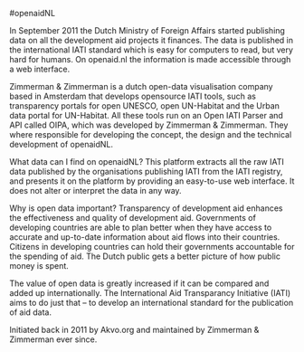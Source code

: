 #openaidNL

In September 2011 the Dutch Ministry of Foreign Affairs started publishing data on all the development aid projects it finances. The data is published in the international IATI standard which is easy for computers to read, but very hard for humans. On openaid.nl the information is made accessible through a web interface.

Zimmerman & Zimmerman is a dutch open-data visualisation company based in Amsterdam that develops opensource IATI tools, such as transparency portals for open UNESCO, open UN-Habitat and the Urban data portal for UN-Habitat. All these tools run on an Open IATI Parser and API called OIPA, which was developed by Zimmerman & Zimmerman. They where responsible for developing the concept, the design and the technical development of openaidNL.

What data can I find on openaidNL?
This platform extracts all the raw IATI data published by the organisations publishing IATI from the IATI registry, and presents it on the platform by providing an easy-to-use web interface. It does not alter or interpret the data in any way.

Why is open data important?
Transparency of development aid enhances the effectiveness and quality of development aid. Governments of developing countries are able to plan better when they have access to accurate and up-to-date information about aid flows into their countries. Citizens in developing countries can hold their governments accountable for the spending of aid. The Dutch public gets a better picture of how public money is spent.

The value of open data is greatly increased if it can be compared and added up internationally. The International Aid Transparancy Initiative (IATI) aims to do just that – to develop an international standard for the publication of aid data.

Initiated back in 2011 by Akvo.org and maintained by Zimmerman & Zimmerman ever since.
			
